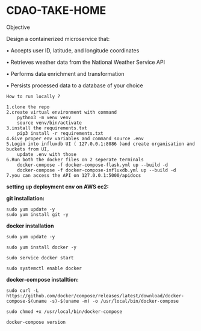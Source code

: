 # CDAO-TAKE-HOME

Objective

Design a containerized microservice that:

• Accepts user ID, latitude, and longitude coordinates

• Retrieves weather data from the National Weather Service API

• Performs data enrichment and transformation

• Persists processed data to a database of your choice

    How to run locally ?
    
    1.clone the repo
    2.create virtual environment with command
        pythno3 -m venv venv
        source venv/bin/activate
    3.install the requirements.txt
        pip3 install -r requirements.txt
    4.Give proper env variables and command source .env
    5.Login into influxdb UI ( 127.0.0.1:8086 )and create organisation and buckets from UI, 
        update .env with those
    6.Run both the docker files on 2 seperate terminals
        docker-compose -f docker-compose-flask.yml up --build -d
        docker-compose -f docker-compose-influxdb.yml up --build -d
    7.you can access the API on 127.0.0.1:5000/apidocs

**setting up deployment env on AWS ec2:**

**git installation:**

    sudo yum update -y  
    sudo yum install git -y

**docker installation**

    sudo yum update -y  
    
    sudo yum install docker -y  
    
    sudo service docker start  
    
    sudo systemctl enable docker  
    

**docker-compose installtion:**

    sudo curl -L https://github.com/docker/compose/releases/latest/download/docker-compose-$(uname -s)-$(uname -m) -o /usr/local/bin/docker-compose
    
    sudo chmod +x /usr/local/bin/docker-compose
    
    docker-compose version

